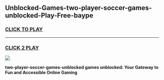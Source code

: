 
## Unblocked-Games-two-player-soccer-games-unblocked-Play-Free-baype
<h3>
<a href="https://premium76.site?title=two-player-soccer-games-unblocked&ref=15A">CLICK TO PLAY</a></h3>
<hr>

<h3>
<a href="https://premium76.site?title=two-player-soccer-games-unblocked&ref=15A">CLICK 2 PLAY</a>
  
</h3>

<a href="https://premium76.site?title=two-player-soccer-games-unblocked&ref=15A"><img src="https://clearcache.store/games.png"></a>


**two-player-soccer-games-unblocked games unblocked: Your Gateway to Fun and Accessible Online Gaming**
